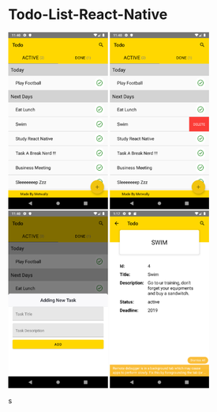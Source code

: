 # Todo-List-React-Native


<img style="display:inline;width:40%" src="imgs/Screenshot_1570398016.png" />
<img src="imgs/Screenshot_1570398023.png" style="display:inline;width:40%" />
<img src="imgs/Screenshot_1570398031.png" style="display:inline;width:40%"/>
<img src="imgs/Screenshot_1570576654.png" style="display:inline;width:40%"/>

s